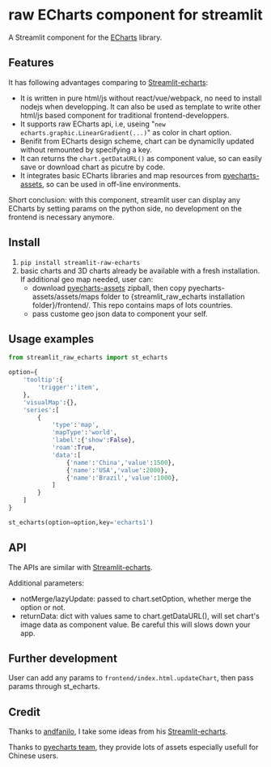 # raw ECharts component for streamlit

A Streamlit component for the [ECharts](https://echarts.apache.org/en/index.html) library.

## Features

It has following advantages comparing to [Streamlit-echarts](https://github.com/andfanilo/streamlit-echarts):
- It is written in pure html/js without react/vue/webpack, no need to install nodejs when developping. It can also be used as template to write other html/js based component for traditional frontend-developpers.
- It supports raw ECharts api, i.e, useing "`new echarts.graphic.LinearGradient(...)`" as color in chart option.
- Benifit from ECharts design scheme, chart can be dynamiclly updated without remounted by specifying a key.
- It can returns the `chart.getDataURL()` as component value, so can easily save or download chart as picutre by code.
- It integrates basic ECharts libraries and map resources from [pyecharts-assets](https://github.com/pyecharts/pyecharts-assets), so can be used in off-line environments.

Short conclusion: with this component, streamlit user can display any ECharts by setting params on the python side, no development on the frontend is necessary anymore.

## Install

1. `pip install streamlit-raw-echarts`
2. basic charts and 3D charts already be available with a fresh installation. If additional geo map needed, user can:
    - download [pyecharts-assets](https://github.com/pyecharts/pyecharts-assets) zipball, then copy pyecharts-assets/assets/maps folder to {streamlit_raw_echarts installation folder}/frontend/. This repo contains maps of lots countries.
    - pass custome geo json data to component your self.

## Usage examples
```python
from streamlit_raw_echarts import st_echarts

option={
    'tooltip':{
        'trigger':'item',
    },
    'visualMap':{},
    'series':[
        {
            'type':'map',
            'mapType':'world',
            'label':{'show':False},
            'roam':True,
            'data':[
                {'name':'China','value':1500},
                {'name':'USA','value':2000},
                {'name':'Brazil','value':1000},
            ]
        }
    ]
}

st_echarts(option=option,key='echarts1')
```

## API
The APIs are similar with [Streamlit-echarts](https://github.com/andfanilo/streamlit-echarts).

Additional parameters:
- notMerge/lazyUpdate: passed to chart.setOption, whether merge the option or not.
- returnData: dict with values same to chart.getDataURL(), will set chart's image data as component value. Be careful this will slows down your app.

## Further development
User can add any params to `frontend/index.html.updateChart`, then pass params through st_echarts.

## Credit
Thanks to [andfanilo](https://github.com/andfanilo), I take some ideas from his [Streamlit-echarts](https://github.com/andfanilo/streamlit-echarts).

Thanks to [pyecharts team](https://github.com/pyecharts), they provide lots of assets especially usefull for Chinese users.